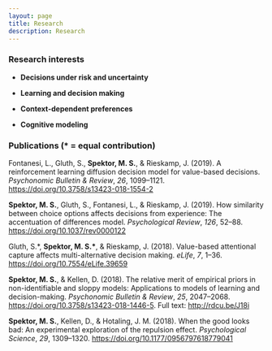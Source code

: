 ```yaml
---
layout: page
title: Research
description: Research
---
```

<h3 id="research-interests">Research interests</h3>
<ul>
    <li>
    <p><span><strong>Decisions under risk and uncertainty</strong></span></p>
    </li>
    <li>
    <p><span><strong>Learning and decision making</strong></span></p>
    </li>
    <li>
    <p><span><strong>Context-dependent preferences</strong></span></p>
    </li>
    <li>
    <p><span><strong>Cognitive modeling</strong></span></p>
    </li>
</ul>

<h3 id="publications-equal-contribution">Publications (* = equal contribution)</h3>
<div id="refs" class="references">
<div id="ref-Fontanesi2019">
<p>Fontanesi, L., Gluth, S., <strong>Spektor, M. S.</strong>, &amp; Rieskamp, J. (2019). A reinforcement learning diffusion decision model for value-based decisions. <em>Psychonomic Bulletin &amp; Review</em>, <em>26</em>, 1099&ndash;1121. <a href="https://doi.org/10.3758/s13423-018-1554-2" class="uri">https://doi.org/10.3758/s13423-018-1554-2</a></p>
</div>
<div id="ref-Spektor2019">
<p><strong>Spektor, M. S.</strong>, Gluth, S., Fontanesi, L., &amp; Rieskamp, J. (2019). How similarity between choice options affects decisions from experience: The accentuation of differences model. <em>Psychological Review</em>, <em>126</em>, 52&ndash;88. <a href="https://doi.org/10.1037/rev0000122" class="uri">https://doi.org/10.1037/rev0000122</a></p>
</div>
<div id="ref-Gluth3018">
<p>Gluth, S.*, <strong>Spektor, M. S.*</strong>, &amp; Rieskamp, J. (2018). Value-based attentional capture affects multi-alternative decision making. <em>eLife</em>, <em>7</em>, 1&ndash;36. <a href="https://doi.org/10.7554/eLife.39659" class="uri">https://doi.org/10.7554/eLife.39659</a></p>
</div>
<div id="ref-Spektor2018">
<p><strong>Spektor, M. S.</strong>, &amp; Kellen, D. (2018). The relative merit of empirical priors in non-identifiable and sloppy models: Applications to models of learning and decision-making. <em>Psychonomic Bulletin &amp; Review</em>, <em>25</em>, 2047&ndash;2068. <a href="https://doi.org/10.3758/s13423-018-1446-5" class="uri">https://doi.org/10.3758/s13423-018-1446-5</a>. Full text: <a href="http://rdcu.be/J18i" class="uri">http://rdcu.be/J18i</a></p>
</div>
<div id="ref-Spektor2018a">
<p><strong>Spektor, M. S.</strong>, Kellen, D., &amp; Hotaling, J. M. (2018). When the good looks bad: An experimental exploration of the repulsion effect. <em>Psychological Science</em>, <em>29</em>, 1309&ndash;1320. <a href="https://doi.org/10.1177/0956797618779041" class="uri">https://doi.org/10.1177/0956797618779041</a></p>
</div>
</div>
<p>&nbsp;</p>

